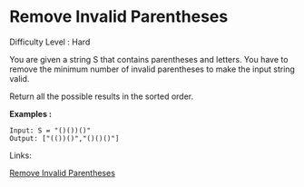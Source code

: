 # Remove Invalid Parentheses

Difficulty Level : Hard

You are given a string S that contains parentheses and letters. You have to remove the minimum number of invalid parentheses to make the input string valid.

Return all the possible results in the sorted order.

**Examples :**

```
Input: S = "()())()"
Output: ["(())()","()()()"]
```

Links:

[Remove Invalid Parentheses](https://www.geeksforgeeks.org/problems/remove-invalid-parentheses/1?itm_source=geeksforgeeks&itm_medium=article&itm_campaign=practice_card)
